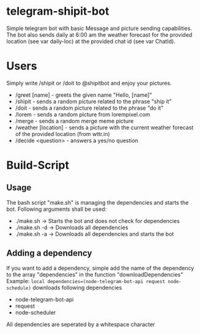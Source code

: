 # telegram-shipit-bot
Simple telegram bot with basic Message and picture sending capabilities.
The bot also sends daily at 6:00 am the weather forecast for the provided location (see var daily-loc) at the provided chat id (see var ChatId).

# Users
Simply write /shipit or /doit to @shipitbot and enjoy your pictures.
* /greet [name] - greets the given name "Hello, [name]" 
* /shipit - sends a random picture related to the phrase "ship it"
* /doit - sends a random picture related to the phrase "do it"
* /lorem - sends a random picture from lorempixel.com
* /merge - sends a random merge meme picture
* /weather [location] - sends a picture with the current weather forecast of the provided location (from wttr.in)
* /decide \<question> - answers a yes/no question

# Build-Script
## Usage
The bash script "make.sh" is managing the dependencies and starts the bot.
Following arguments shall be used:
- ./make.sh -> Starts the bot and does not check for dependencies
- ./make.sh -d -> Downloads all dependencies
- ./make.sh -a -> Downloads all dependencies and starts the bot

## Adding a dependency
If you want to add a dependency, simple add the name of the dependency to the array "dependencies" in the function "downloadDependencies"\
Example: `local dependencies=(node-telegram-bot-api request node-schedule)` downloads following dependencies
- node-telegram-bot-api
- request
- node-scheduler

All dependencies are seperated by a whitespace character
